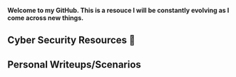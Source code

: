 **Welcome to my GitHub. This is a resouce I will be constantly evolving as I come across new things.**

## Cyber Security Resources :rocket:


## Personal Writeups/Scenarios



